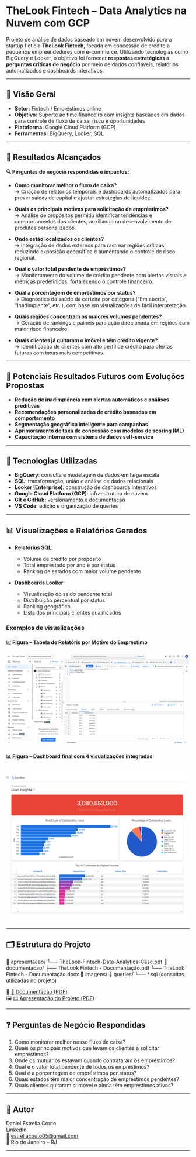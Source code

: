 # TheLook Fintech – Data Analytics na Nuvem com GCP

Projeto de análise de dados baseado em nuvem desenvolvido para a startup fictícia **TheLook Fintech**, focada em concessão de crédito a pequenos empreendedores com e-commerce. Utilizando tecnologias como BigQuery e Looker, o objetivo foi fornecer **respostas estratégicas a perguntas críticas de negócio** por meio de dados confiáveis, relatórios automatizados e dashboards interativos.

---

## 🚀 Visão Geral

- **Setor:** Fintech / Empréstimos online
- **Objetivo:** Suporte ao time financeiro com insights baseados em dados para controle de fluxo de caixa, risco e oportunidades
- **Plataforma:** Google Cloud Platform (GCP)
- **Ferramentas:** BigQuery, Looker, SQL

---

## 🎯 Resultados Alcançados

**🔍 Perguntas de negócio respondidas e impactos:**

- **Como monitorar melhor o fluxo de caixa?**  
  → Criação de relatórios temporais e dashboards automatizados para prever saídas de capital e ajustar estratégias de liquidez.

- **Quais os principais motivos para solicitação de empréstimos?**  
  → Análise de propósitos permitiu identificar tendências e comportamentos dos clientes, auxiliando no desenvolvimento de produtos personalizados.

- **Onde estão localizados os clientes?**  
  → Integração de dados externos para rastrear regiões críticas, reduzindo exposição geográfica e aumentando o controle de risco regional.

- **Qual o valor total pendente de empréstimos?**  
  → Monitoramento do volume de crédito pendente com alertas visuais e métricas predefinidas, fortalecendo o controle financeiro.

- **Qual a porcentagem de empréstimos por status?**  
  → Diagnóstico da saúde da carteira por categoria (“Em aberto”, “Inadimplente”, etc.), com base em visualizações de fácil interpretação.

- **Quais regiões concentram os maiores volumes pendentes?**  
  → Geração de rankings e painéis para ação direcionada em regiões com maior risco financeiro.

- **Quais clientes já quitaram o imóvel e têm crédito vigente?**  
  → Identificação de clientes com alto perfil de crédito para ofertas futuras com taxas mais competitivas.

---

## 🔮 Potenciais Resultados Futuros com Evoluções Propostas

- **Redução de inadimplência com alertas automáticos e análises preditivas**
- **Recomendações personalizadas de crédito baseadas em comportamento**
- **Segmentação geográfica inteligente para campanhas**
- **Aprimoramento de taxa de concessão com modelos de scoring (ML)**
- **Capacitação interna com sistema de dados self-service**

---

## 🧠 Tecnologias Utilizadas

- **BigQuery**: consulta e modelagem de dados em larga escala  
- **SQL**: transformação, união e análise de dados relacionais  
- **Looker (Enterprise)**: construção de dashboards interativos  
- **Google Cloud Platform (GCP)**: infraestrutura de nuvem  
- **Git e GitHub**: versionamento e documentação  
- **VS Code**: edição e organização de queries

---

## 📊 Visualizações e Relatórios Gerados

- **Relatórios SQL**:  
  - Volume de crédito por propósito  
  - Total emprestado por ano e por status  
  - Ranking de estados com maior volume pendente  

- **Dashboards Looker**:  
  - Visualização do saldo pendente total  
  - Distribuição percentual por status  
  - Ranking geográfico  
  - Lista dos principais clientes qualificados

### Exemplos de visualizações

#### 📈 Figura – Tabela de Relatório por Motivo do Empréstimo  
![Figura](https://github.com/DanielllCouto/thelook-fintech-data-analytics-gcp/blob/5002a16cf46b072d2df0baa3f0e851981b83dfc2/imagens/fase%204_1-%20query%20e%20results%20somatorio%20de%20valores%20por%20ano.png)

#### 📊 Figura – Dashboard final com 4 visualizações integradas  
![Figura 16 – Dashboard Final](https://github.com/DanielllCouto/thelook-fintech-data-analytics-gcp/blob/074aa65121fcf85a2d35c7b5010baaf44cbf4b98/imagens/fase%205_8-%20dashboad%20final.png)

---

## 🗂️ Estrutura do Projeto

📁 apresentacao/
└── TheLook-Fintech-Data-Analytics-Case.pdf
📁 documentacao/
├── TheLook Fintech - Documentação.pdf
└── TheLook Fintech - Documentação.docx
📁 imagens/
📁 queries/
└── *.sql (consultas utilizadas no projeto)


📄 [📘 Documentação (PDF)](https://github.com/DanielllCouto/thelook-fintech-data-analytics-gcp/blob/02916049df6d12208719cf859de7565ac728bc89/documentacao/TheLook%20Fintech%20-%20Documenta%C3%A7%C3%A3o.pdf)  
🖼️ [🎞️ Apresentação do Projeto (PDF)](https://github.com/DanielllCouto/thelook-fintech-data-analytics-gcp/blob/02916049df6d12208719cf859de7565ac728bc89/apresentacao/TheLook-Fintech-Data-Analytics-Case.pdf.pdf)

---

## ❓ Perguntas de Negócio Respondidas

1. Como monitorar melhor nosso fluxo de caixa?  
2. Quais os principais motivos que levam os clientes a solicitar empréstimos?  
3. Onde os mutuários estavam quando contrataram os empréstimos?  
4. Qual é o valor total pendente de todos os empréstimos?  
5. Qual é a porcentagem de empréstimos por status?  
6. Quais estados têm maior concentração de empréstimos pendentes?  
7. Quais clientes quitaram o imóvel e ainda têm empréstimos ativos?

---

## 👤 Autor

Daniel Estrella Couto  
[LinkedIn](https://www.linkedin.com/in/daniel-estrella-couto)  
📧 estrellacouto05@gmail.com  
📍 Rio de Janeiro – RJ

---


